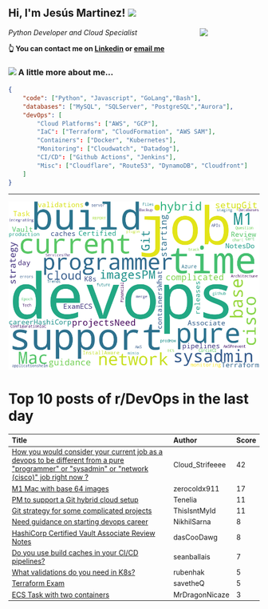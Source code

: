 <!--
**jmartinezl/jmartinezl** is a ✨ _special_ ✨ repository because its `README.md` (this file) appears on your GitHub profile.

Here are some ideas to get you started:

- 🔭 I’m currently working on ...
- 🌱 I’m currently learning ...
- 👯 I’m looking to collaborate on ...
- 🤔 I’m looking for help with ...
- 💬 Ask me about ...
- 📫 How to reach me: ...
- 😄 Pronouns: ...
- ⚡ Fun fact: ...
-->

<h2>Hi, I'm Jesús Martinez! <img src="https://media.giphy.com/media/WUlplcMpOCEmTGBtBW/giphy.gif" width="30"> </h2>
<img align='right' src="https://media.giphy.com/media/NytMLKyiaIh6VH9SPm/giphy.gif" width="120">
<p><em>Python Developer and Cloud Specialist
</em></p>

**👆 You can contact me on [Linkedin](https://www.linkedin.com/in/jes%C3%BAs-martinez-2b7b10104/) or [email me](mailto:jesus.mtz.lorenzo@gmail.com)**

### <img src="https://media.giphy.com/media/VgCDAzcKvsR6OM0uWg/giphy.gif" width="50"> A little more about me...  

```json
{
    "code": ["Python", "Javascript", "GoLang","Bash"],
    "databases": ["MySQL", "SQLServer", "PostgreSQL","Aurora"],
    "devOps": [
        "Cloud Platforms": ["AWS", "GCP"],
        "IaC": ["Terraform", "CloudFormation", "AWS SAM"],
        "Containers": ["Docker", "Kubernetes"],
        "Monitoring": ["Cloudwatch", "Datadog"],
        "CI/CD": ["Github Actions", "Jenkins"],
        "Misc": ["Cloudflare", "Route53", "DynamoDB", "Cloudfront"]
    ]
}
```
---

![Wordcloud](./cloud.png)

# Top 10 posts of r/DevOps in the last day

| Title | Author | Score |
|:---|:---|:---|
| [How you would consider your current job as a devops to be different from a pure "programmer" or "sysadmin" or "network (cisco)" job right now ?](https://www.reddit.com/r/devops/comments/ta7aqg/how_you_would_consider_your_current_job_as_a/) | Cloud_Strifeeee | 42 |
| [M1 Mac with base 64 images](https://www.reddit.com/r/devops/comments/ta6v7p/m1_mac_with_base_64_images/) | zerocoldx911 | 17 |
| [PM to support a Git hybrid cloud setup](https://www.reddit.com/r/devops/comments/ta2k1h/pm_to_support_a_git_hybrid_cloud_setup/) | Tenelia | 11 |
| [Git strategy for some complicated projects](https://www.reddit.com/r/devops/comments/ta3hph/git_strategy_for_some_complicated_projects/) | ThisIsntMyId | 11 |
| [Need guidance on starting devops career](https://www.reddit.com/r/devops/comments/ta5zu4/need_guidance_on_starting_devops_career/) | NikhilSarna | 8 |
| [HashiCorp Certified Vault Associate Review Notes](https://www.reddit.com/r/devops/comments/t9z5t0/hashicorp_certified_vault_associate_review_notes/) | dasCooDawg | 8 |
| [Do you use build caches in your CI/CD pipelines?](https://www.reddit.com/r/devops/comments/ta6vfn/do_you_use_build_caches_in_your_cicd_pipelines/) | seanballais | 7 |
| [What validations do you need in K8s?](https://www.reddit.com/r/devops/comments/t9s71s/what_validations_do_you_need_in_k8s/) | rubenhak | 5 |
| [Terraform Exam](https://www.reddit.com/r/devops/comments/taawdq/terraform_exam/) | savetheQ | 5 |
| [ECS Task with two containers](https://www.reddit.com/r/devops/comments/ta9ye7/ecs_task_with_two_containers/) | MrDragonNicaze | 3 |
